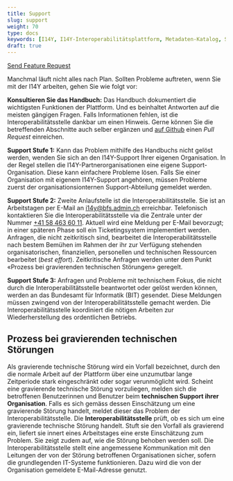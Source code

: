 ```yaml
---
title: Support
slug: support
weight: 70
type: docs
keywords: [I14Y, I14Y-Interoperabilitätsplattform, Metadaten-Katalog, Software as a Service, SaaS, Support, technische Hilfe, Probleme, Bug]
draft: true
---
```


[Send Feature Request](mailto:bornthis@gmail.com?subject=Feature%20Request&body=Userstory%3A%20As%20a%20user...%0ARequest%20sent%20by%3A)

Manchmal läuft nicht alles nach Plan. Sollten Probleme auftreten, wenn Sie mit der I14Y arbeiten, gehen Sie wie folgt vor: 

__Konsultieren Sie das Handbuch:__ Das Handbuch dokumentiert die wichtigsten Funktionen der Plattform. Und es beinhaltet Antworten auf die meisten gängigen Fragen. Falls Informationen fehlen, ist die Interoperabilitätsstelle dankbar um einen Hinweis. Gerne können Sie die betreffenden Abschnitte auch selber ergänzen und [auf Github](https://github.com/I14Y-ch/handbook) einen _Pull Request_ einreichen. 

__Support Stufe 1:__ Kann das Problem mithilfe des Handbuchs nicht gelöst werden, wenden Sie sich an den I14Y-Support Ihrer eigenen Organisation. In der Regel stellen die I14Y-Partnerorganisationen eine eigene Support-Organisation. Diese kann einfachere Probleme lösen. Falls Sie einer Organisation mit eigenem I14Y-Support angehören, müssen Probleme zuerst der organisationsionternen Support-Abteilung gemeldet werden.

__Support Stufe 2:__ Zweite Anlaufstelle ist die Interoperabilitätsstelle. Sie ist an Arbeitstagen per E-Mail an [i14y@bfs.admin.ch](mailto:i14y@bfs.admin.ch) erreichbar. Telefonisch kontaktieren Sie die Interoperabilitätsstelle via die Zentrale unter der Nummer [+41 58 463 60 11](tel:0041584636011). Aktuell wird eine Meldung per E-Mail bevorzugt; in einer späteren Phase soll ein Ticketingsystem implementiert werden. Anfragen, die nicht zeitkritisch sind, bearbeitet die Interoperabilitätsstelle nach bestem Bemühen im Rahmen der ihr zur Verfügung stehenden organisatorischen, finanziellen, personellen und technischen Ressourcen bearbeitet (_best effort_). Zeitkritische Anfragen werden unter dem Punkt «Prozess bei gravierenden technischen Störungen» geregelt.

__Support Stufe 3:__ Anfragen und Probleme mit technischem Fokus, die nicht durch die Interoperabilitätsstelle beantwortet oder gelöst werden können, werden an das Bundesamt für Informatik (BIT) gesendet. Diese Meldungen müssen zwingend von der Interoperabilitätsstelle gemacht werden. Die Interoperabilitätsstelle koordiniert die nötigen Arbeiten zur Wiederherstellung des ordentlichen Betriebs.

## Prozess bei gravierenden technischen Störungen

Als gravierende technische Störung wird ein Vorfall bezeichnet, durch den die normale Arbeit auf der Plattform über eine unzumutbar lange Zeitperiode stark eingeschränkt oder sogar verunmöglicht wird. Scheint eine gravierende technische Störung vorzuliegen, melden sich die betroffenen Benutzerinnen und Benutzer beim __technischen Support ihrer Organisation__. Falls es sich gemäss dessen Einschätzung um eine gravierende Störung handelt, meldet dieser das Problem der Interoperabilitätsstelle. Die __Interoperabilitätsstelle__ prüft, ob es sich um eine gravierende technische Störung handelt. Stuft sie den Vorfall als gravierend ein, liefert sie innert eines Arbeitstages eine erste Einschätzung zum Problem. Sie zeigt zudem auf, wie die Störung behoben werden soll. Die Interoperabilitätsstelle stellt eine angemessene Kommunikation mit den Leitungen der von der Störung betroffenen Organisationen sicher, sofern die grundlegenden IT-Systeme funktionieren. Dazu wird die von der Organisation gemeldete E-Mail-Adresse genutzt.